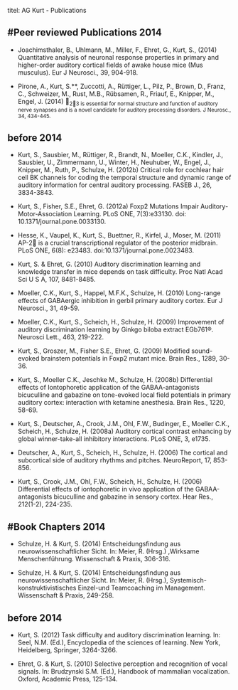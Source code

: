 titel: AG Kurt - Publications

#Peer reviewed Publications
**2014**   
---
* Joachimsthaler, B., Uhlmann, M., Miller, F., Ehret, G., Kurt, S., (2014) Quantitative analysis of neuronal response properties in primary and higher-order auditory cortical fields of awake house mice (Mus musculus). Eur J Neurosci., 39, 904-918. 

* Pirone, A., Kurt, S.**, Zuccotti, A., Rüttiger, L., Pilz, P., Brown, D., Franz, C., Schweizer, M., Rust, M.B., Rübsamen, R., Friauf, E., Knipper, M., Engel, J. (2014) <sub>23 is essential for normal structure and function of auditory nerve synapses and is a novel candidate for auditory processing disorders. J Neurosc., 34, 434-445. 

**before 2014**
---
* Kurt, S., Sausbier, M., Rüttiger, R., Brandt, N., Moeller, C.K., Kindler, J., Sausbier, U., Zimmermann, U., Winter, H., Neuhuber, W., Engel, J., Knipper, M., Ruth, P., Schulze, H. (2012b) Critical role for cochlear hair cell BK channels for coding the temporal structure and dynamic range of auditory information for central auditory processing. FASEB J., 26, 3834-3843. 

* Kurt, S., Fisher, S.E., Ehret, G. (2012a) Foxp2 Mutations Impair Auditory-Motor-Association Learning. PLoS ONE, 7(3):e33130.  doi:  10.1371/journal.pone.0033130. 

* Hesse, K., Vaupel, K., Kurt, S., Buettner, R., Kirfel, J., Moser, M. (2011) AP-2 is a crucial transcriptional regulator of the posterior midbrain. PLoS ONE, 6(8): e23483. doi:10.1371/journal.pone.0023483. 

* Kurt, S. & Ehret, G. (2010) Auditory discrimination learning and knowledge transfer in mice depends on task difficulty. Proc Natl Acad Sci U S A, 107, 8481-8485. 

* Moeller, C.K., Kurt, S., Happel, M.F.K., Schulze, H. (2010) Long-range effects of GABAergic inhibition in gerbil primary auditory cortex. Eur J Neurosci., 31, 49-59. 

* Moeller, C.K., Kurt, S., Scheich, H., Schulze, H. (2009) Improvement of auditory discrimination learning by Ginkgo biloba extract EGb761®. Neurosci Lett., 463, 219-222. 

* Kurt, S., Groszer, M., Fisher S.E., Ehret, G. (2009) Modified sound-evoked brainstem potentials in Foxp2 mutant mice. Brain Res., 1289, 30-36. 

* Kurt, S., Moeller C.K., Jeschke M., Schulze, H. (2008b) Differential effects of Iontophoretic application of the GABAA-antagonists bicuculline and gabazine on tone-evoked local field potentials in primary auditory cortex: interaction with ketamine anesthesia. Brain Res., 1220, 58-69. 

* Kurt, S., Deutscher, A., Crook, J.M., Ohl, F.W., Budinger, E., Moeller C.K., Scheich, H., Schulze, H. (2008a) Auditory cortical contrast enhancing by global winner-take-all inhibitory interactions. PLoS ONE, 3, e1735. 

* Deutscher, A., Kurt, S., Scheich, H., Schulze, H. (2006) The cortical and subcortical side of auditory rhythms and pitches. NeuroReport, 17, 853-856.

* Kurt, S., Crook, J.M., Ohl, F.W., Scheich, H., Schulze, H. (2006) Differential effects of iontophoretic in vivo application of the GABAA-antagonists bicuculline and gabazine in sensory cortex. Hear Res., 212(1-2), 224-235. 



#Book Chapters
**2014**
---
* Schulze, H. & Kurt, S. (2014) Entscheidungsfindung aus neurowissenschaftlicher Sicht. In: Meier, R. (Hrsg.) ,Wirksame Menschenführung. Wissenschaft & Praxis, 306-316.

* Schulze, H. & Kurt, S. (2014) Entscheidungsfindung aus neurowissenschaftlicher Sicht. In: Meier, R. (Hrsg.), Systemisch-konstruktivistisches Einzel-und Teamcoaching im Management. Wissenschaft & Praxis, 249-258.

**before 2014**   
---
* Kurt, S. (2012) Task difficulty and auditory discrimination learning. In: Seel, N.M. (Ed.), Encyclopedia of the sciences of learning. New York, Heidelberg, Springer, 3264-3266.

* Ehret, G. & Kurt, S. (2010) Selective perception and recognition of vocal signals. In: Brudzynski S.M. (Ed.), Handbook of mammalian vocalization. Oxford, Academic Press, 125-134.

